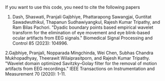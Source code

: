 If you want to use this code, you need to cite the following papers

1. Dash, Shaswati, Pranjali Gajbhiye, Phattarapong Sawangjai, Guntitat Sawadwuthikul, Thapanun Sudhawiyangkul, Rajesh Kumar Tripathy, and Ram Bilas Pachori. "Dyadic boundary points based empirical wavelet transform for the elimination of eye movement and eye blink-based ocular artifacts from EEG signals." Biomedical Signal Processing and Control 85 (2023): 104996.


2.Gajbhiye, Pranjali, Nopparada Mingchinda, Wei Chen, Subhas Chandra Mukhopadhyay, Theerawit Wilaiprasitporn, and Rajesh Kumar Tripathy. "Wavelet domain optimized Savitzky–Golay filter for the removal of motion artifacts from EEG recordings." IEEE Transactions on Instrumentation and Measurement 70 (2020): 1-11.
